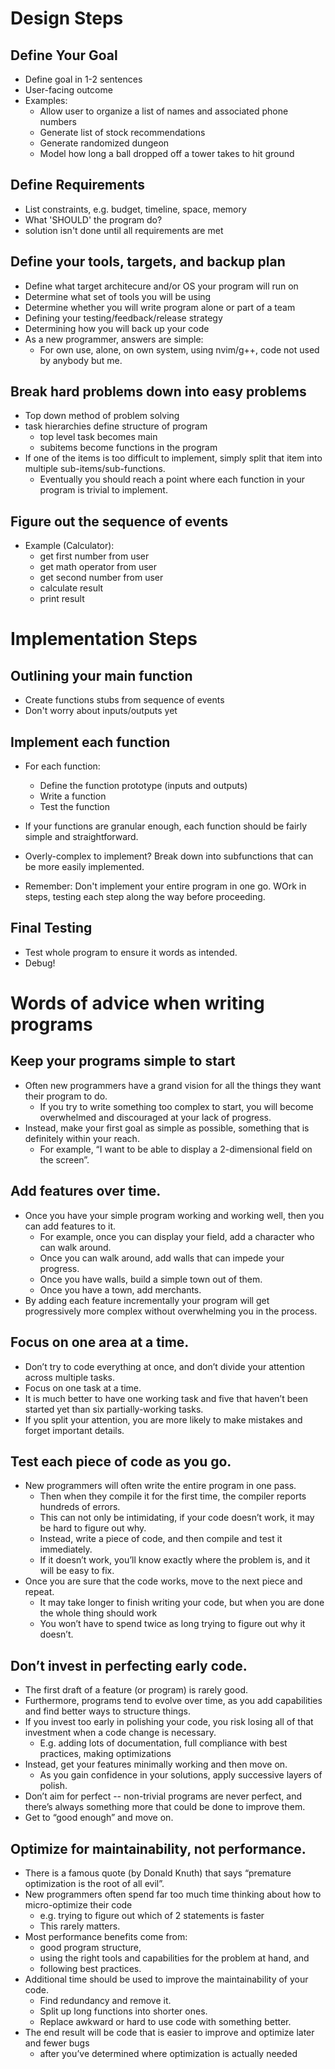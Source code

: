 # Design Steps
## Define Your Goal
- Define goal in 1-2 sentences
- User-facing outcome
- Examples:
    - Allow user to organize a list of names and associated phone numbers
    - Generate list of stock recommendations
    - Generate randomized dungeon
    - Model how long a ball dropped off a tower takes to hit ground

## Define Requirements
- List constraints, e.g. budget, timeline, space, memory
- What 'SHOULD' the program do?
- solution isn't done until all requirements are met

## Define your tools, targets, and backup plan
- Define what target architecure and/or OS your program will run on
- Determine what set of tools you will be using
- Determine whether you will write program alone or part of a team
- Defining your testing/feedback/release strategy
- Determining how you will back up your code
- As a new programmer, answers are simple:
    - For own use, alone, on own system, using nvim/g++, code not used by anybody but me.

## Break hard problems down into easy problems
- Top down method of problem solving
- task hierarchies define structure of program
    - top level task becomes main
    - subitems become functions in the program
- If one of the items is too difficult to implement, simply split that item into multiple sub-items/sub-functions.
    - Eventually you should reach a point where each function in your program is trivial to implement.

## Figure out the sequence of events
- Example (Calculator):
    - get first number from user
    - get math operator from user
    - get second number from user
    - calculate result
    - print result

# Implementation Steps
## Outlining your main function
- Create functions stubs from sequence of events
- Don't worry about inputs/outputs yet

## Implement each function
- For each function:
    - Define the function prototype (inputs and outputs)
    - Write a function
    - Test the function
- If your functions are granular enough, each function should be fairly simple and straightforward.
- Overly-complex to implement? Break down into subfunctions that can be more easily implemented.

- Remember: Don't implement your entire program in one go. WOrk in steps, testing each step along the way before proceeding.

## Final Testing
- Test whole program to ensure it words as intended.
- Debug!

# Words of advice when writing programs
## Keep your programs simple to start
- Often new programmers have a grand vision for all the things they want their program to do.
    - If you try to write something too complex to start, you will become overwhelmed and discouraged at your lack of progress.
- Instead, make your first goal as simple as possible, something that is definitely within your reach.
    - For example, “I want to be able to display a 2-dimensional field on the screen”.

## Add features over time.
- Once you have your simple program working and working well, then you can add features to it.
    - For example, once you can display your field, add a character who can walk around.
    - Once you can walk around, add walls that can impede your progress.
    - Once you have walls, build a simple town out of them.
    - Once you have a town, add merchants.
- By adding each feature incrementally your program will get progressively more complex without overwhelming you in the process.

## Focus on one area at a time.
- Don’t try to code everything at once, and don’t divide your attention across multiple tasks.
- Focus on one task at a time.
- It is much better to have one working task and five that haven’t been started yet than six partially-working tasks.
- If you split your attention, you are more likely to make mistakes and forget important details.

## Test each piece of code as you go.
- New programmers will often write the entire program in one pass.
    - Then when they compile it for the first time, the compiler reports hundreds of errors.
    - This can not only be intimidating, if your code doesn’t work, it may be hard to figure out why.
    - Instead, write a piece of code, and then compile and test it immediately.
    - If it doesn’t work, you’ll know exactly where the problem is, and it will be easy to fix.
- Once you are sure that the code works, move to the next piece and repeat.
    - It may take longer to finish writing your code, but when you are done the whole thing should work
    - You won’t have to spend twice as long trying to figure out why it doesn’t.

## Don’t invest in perfecting early code.
- The first draft of a feature (or program) is rarely good.
- Furthermore, programs tend to evolve over time, as you add capabilities and find better ways to structure things.
- If you invest too early in polishing your code, you risk losing all of that investment when a code change is necessary.
    - E.g. adding lots of documentation, full compliance with best practices, making optimizations
- Instead, get your features minimally working and then move on.
    - As you gain confidence in your solutions, apply successive layers of polish.
- Don’t aim for perfect -- non-trivial programs are never perfect, and there’s always something more that could be done to improve them.
- Get to “good enough” and move on.

## Optimize for maintainability, not performance.
- There is a famous quote (by Donald Knuth) that says “premature optimization is the root of all evil”.
- New programmers often spend far too much time thinking about how to micro-optimize their code 
    - e.g. trying to figure out which of 2 statements is faster
    - This rarely matters.
- Most performance benefits come from: 
    - good program structure,
    - using the right tools and capabilities for the problem at hand, and
    - following best practices.
- Additional time should be used to improve the maintainability of your code.
    - Find redundancy and remove it.
    - Split up long functions into shorter ones.
    - Replace awkward or hard to use code with something better.
- The end result will be code that is easier to improve and optimize later and fewer bugs
    - after you’ve determined where optimization is actually needed 

